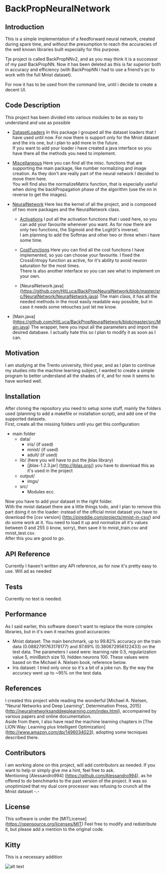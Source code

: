 # BackPropNeuralNetwork

## Introduction
This is a simple implementation of a feedforward neural network, created during spare time, and without the presumption to reach the accuracies of the well known libraries built especially for this purpose.  

Tje project is called BackPropNNv2, and as you may think it is a successor of my past BackPropNN. Now it has been deleted as this is far superior both in accuracy and efficiency (with BackPropNN i had to use a friend's pc to work with the full Mnist dataset).

For now it has to be used from the command line, until i decide to create a decent UI.

## Code Description

This project has been divided into various modules to be as easy to understand and use as possible

- [DatasetLoaders](https://github.com/HitLuca/BackPropNeuralNetwork/tree/master/src/DatasetLoaders)
    In this package I grouped all the dataset loaders that I have used until now. For now there is support only for the Mnist dataset and the iris one, but i plan to add more in the future.  
    If you want to add your loader i have created a java interface so you have there all the methods you need to implement.
    
- [Miscellaneous](https://github.com/HitLuca/BackPropNeuralNetwork/tree/master/src/Miscellaneous)
    Here you can find all the misc. functions that are supporting the main package, like number normalizing and image creation. As they don't are really part of the neural network I decided to move them here.  
    You will find also the normalizeMatrix function, that is especially useful when doing the backPropagation phase of the algorithm (use the nn in reverse to get the images).

- [NeuralNetwork](https://github.com/HitLuca/BackPropNeuralNetwork/tree/master/src/NeuralNetwork)
    Here lies the kernel of all the project, and is composed of two more packages and the NeuralNetwork class.
    
    - [Activations](https://github.com/HitLuca/BackPropNeuralNetwork/tree/master/src/Activations)
        I put all the activation functions that i used here, so you can add your favourite whenever you want.  As for now there are only two functions, the Sigmoid and the Logit(it's inverse).  
        I am planning to add the Softmax and other two or three when i have some time.
        
    - [CostFunctions](https://github.com/HitLuca/BackPropNeuralNetwork/tree/master/src/CostFunctions)
        Here you can find all the cost functions I have implemented, so yuo can choose your favourite.  I fixed the CrossEntropy function as active, for it's ability to avoid neuron saturation for the most times.  
        There is also another interface so you can see what to implement on your own.
        
    - [NeuralNetwork.java] (https://github.com/HitLuca/BackPropNeuralNetwork/blob/master/src/NeuralNetwork/NeuralNetwork.java)
        The main class, it has all the needed methods in the most easily readable way possible, but in case it needs some retouches just let me know.
    
- [Main.java] (https://github.com/HitLuca/BackPropNeuralNetwork/blob/master/src/Main.java)
    The wrapper, here you input all the parameters and import the desired database. I actually hate this so I plan to modify it as soon as I can.
    
## Motivation
I am studying at the Trento university, third year, and as I plan to continue my studies into the machine learning subject, I wanted to create a simple program to better understand all the shades of it, and for now it seems to have worked well.

## Installation
After cloning the repository you need to setup some stuff, mainly the folders used (planning to add a makefile or installation script), and add one of the supported datasets.  
First, create all the missing folders until you get this configuration:

- main folder
    - data/
        - iris/ (if used)
        - mnist/ (if used)
        - adult/ (if used)
    - lib/ (here you will have to put the jblas library)
        - [jblas-1.2.3.jar] (http://jblas.org/) you have to download this as it's used in the project
    - output/
        - imgs/
    - src/
        - Modules ecc.
       
Now you have to add your dataset in the right folder.  
With the mnist dataset there are a little things todo, and I plan to remove this part doing it on the loader: instead of the official mnist dataset you have to download the [csv version] (http://pjreddie.com/projects/mnist-in-csv/) and do some work at it. You need to load it up and normalize all it's values between 0 and 255 (i know, sorry), then save it to mnist_train.csv and mnist_test.csv.  
After this you are good to go.

## API Reference
Currently I haven't written any API reference, as for now it's pretty easy to use. Will ad as needed

## Tests
Currently no test is needed.

## Performance 
As I said earlier, this software doesn't want to replace the more complex libraries, but in it's own it reaches good accuracies:
  
- Mnist dataset: The main benchmark, up to 99.82% accuracy on the train data (0.0882791763178177) and 97.69% (0.380672956122433) on the test data. The parameters I used were: learning rate 0.5, regularization value 5, miniBatch size 10, hidden neurons 100. These values were based on the Michael A. Nielsen book, reference below.
- Iris dataset: I tried only once so it's a bit of a joke run. By the way the accuracy went up to ~95% on the test data.

## References 
I created this project while reading the wonderful [Michael A. Nielsen, "Neural Networks and Deep Learning", Determination Press, 2015] (http://neuralnetworksanddeeplearning.com/index.html),
accompained by various papers and online documentation.  
Aside from them, I also have read the machine learning chapters in [The LION Way: Learning plus Intelligent Optimization] (http://www.amazon.com/dp/1496034023), adopting some tecniques described there.

## Contributors
I am working alone on this project, will add contributors as needed. If you want to help or simply give me a hint, feel free to ask.  
Mentioning [Alessandro994] (https://github.com/Alessandro994), as he offered to do benchmarks to the past version of the project. It was so unoptimized that my dual core processor was refusing to crunch all the Mnist dataset -.-

## License
This software is under the [MITLicense] (https://opensource.org/licenses/MIT)
Feel free to modify and redistribute it, but please add a mention to the original code.

## Kitty
This is a necessary addition

![alt text](http://3.bp.blogspot.com/-zMhJsRHNkX4/T9EffvGPDQI/AAAAAAAAC2A/dIoHZ8rHO14/s400/cat-yawn-gif.gif "Kitty is so sleepy he won't go away from the README.md file")
